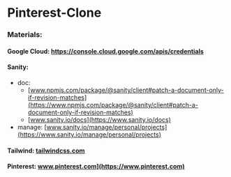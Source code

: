 # Pinterest-Clone

### Materials:
#### Google Cloud: https://console.cloud.google.com/apis/credentials
#### Sanity: 
* doc: 
  * [www.npmjs.com/package/@sanity/client#patch-a-document-only-if-revision-matches](https://www.npmjs.com/package/@sanity/client#patch-a-document-only-if-revision-matches)
  * [www.sanity.io/docs](https://www.sanity.io/docs)
* manage: [www.sanity.io/manage/personal/projects](https://www.sanity.io/manage/personal/projects)
#### Tailwind: [tailwindcss.com](https://tailwindcss.com)
#### Pinterest: www.pinterest.com](https://www.pinterest.com)
